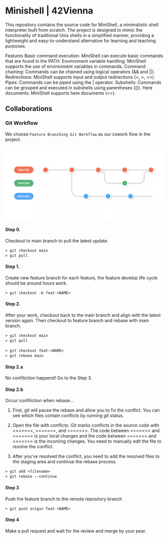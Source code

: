 # Minishell | 42Vienna

This repository contains the source code for MiniShell, a minimalistic shell interpreter built from scratch. The project is designed to mimic the functionality of traditional Unix shells in a simplified manner, providing a lightweight and easy-to-understand alternative for learning and teaching purposes.

Features
Basic command execution: MiniShell can execute basic commands that are found in the PATH.
Environment variable handling: MiniShell supports the use of environment variables in commands.
Command chaining: Commands can be chained using logical operators (&& and ||).
Redirections: MiniShell supports input and output redirections (<, >, >>).
Pipes: Commands can be piped using the | operator.
Subshells: Commands can be grouped and executed in subshells using parentheses (()).
Here documents: MiniShell supports here documents (<<).

## Collaborations

### Git Workflow

We choose `Feature Branching Git Workflow` as our cowork flow in the project.

![Diagram](data/images/gitflow.png)

#### Step 0.

Checkout to main branch to pull the latest update.

```
> git checkout main
> git pull
```

#### Step 1.

Create new feature branch for each feature, the feature develop life cycle should be around hours work.

```
> git checkout -b feat-<NAME>
```

#### Step 2.

After your work, checkout back to the main branch and align with the latest version again. Then checkout to feature branch and rebase with main branch.

```
> git checkout main
> git pull

> git checkout feat-<NAME>
> git rebase main
```

#### Step 2.a

No confiliction happend! Go to the Step 3.

#### Step 2.b

Occur confiliction when rebase...

1. First, git will pause the rebase and allow you to fix the conflict. You can see which files contain conflicts by running git status.

2. Open the file with conflicts. Git marks conflicts in the source code with <<<<<<<, =======, and >>>>>>>. The code between <<<<<<< and ======= is your local changes and the code between ======= and >>>>>>> is the incoming changes. You need to manually edit the file to resolve the conflict.

3. After you've resolved the conflict, you need to add the resolved files to the staging area and continue the rebase process.

```
> git add <filename>
> git rebase --continue
```

#### Step 3

Push the feature branch to the remote repository branch 

```
> git push origin feat-<NAME>
```

#### Step 4

Make a pull request and wait for the review and merge by your pear.
